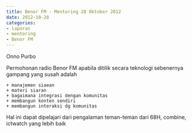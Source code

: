 ```yaml
---
title: Benor FM - Mentoring 28 Oktober 2012 
date: 2012-10-28
categories:
- laporan
- mentoring
- Benor FM
---
```


Onno Purbo

Permohonan radio Benor FM apabila ditilik secara teknologi sebenernya gampang yang susah adalah

    + manajemen siaean
    + materi siaran
    + bagaimana integrasi dengan komunitas
    + membangun konten sendiri
    + membangun interaksi dg komunitas

Hal ini dapat dipelajari dari pengalaman teman-teman dari 68H, combine, ictwatch yang lebih baik 
